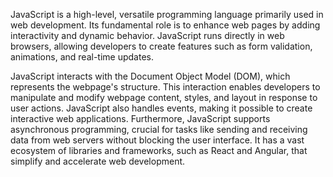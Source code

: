 JavaScript is a high-level, versatile programming language primarily used in web development. Its
fundamental role is to enhance web pages by adding interactivity and dynamic behavior. JavaScript runs directly in web browsers, allowing developers to create features such as form validation, animations, and real-time updates.

JavaScript interacts with the Document Object Model (DOM), which represents the webpage's structure. This
interaction enables developers to manipulate and modify webpage content, styles, and layout in response to
user actions. JavaScript also handles events, making it possible to create interactive web applications.
Furthermore, JavaScript supports asynchronous programming, crucial for tasks like sending and receiving
data from web servers without blocking the user interface. It has a vast ecosystem of libraries and frameworks,
such as React and Angular, that simplify and accelerate web development.